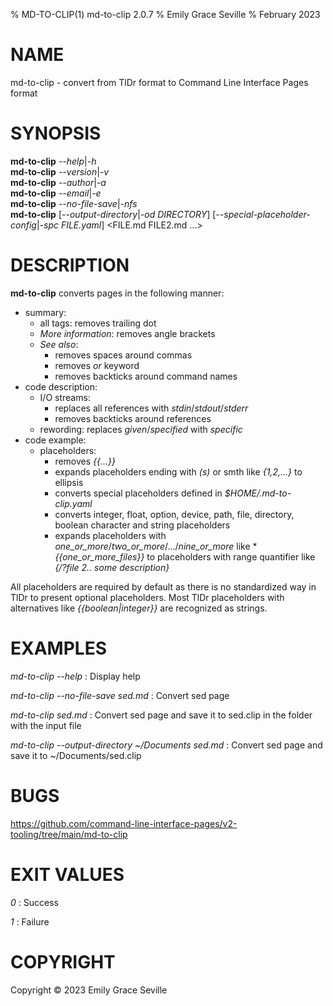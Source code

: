 % MD-TO-CLIP(1) md-to-clip 2.0.7
% Emily Grace Seville
% February 2023

# NAME

md-to-clip - convert from TlDr format to Command Line Interface Pages format

# SYNOPSIS

**md-to-clip** *--help*|*-h*\
**md-to-clip** *--version*|*-v*\
**md-to-clip** *--author*|*-a*\
**md-to-clip** *--email*|*-e*\
**md-to-clip** *--no-file-save*|*-nfs*\
**md-to-clip** [*--output-directory*|*-od* *DIRECTORY*] [*--special-placeholder-config*|*-spc* *FILE.yaml*] <FILE.md FILE2.md ...>

# DESCRIPTION

**md-to-clip** converts pages in the following manner:

- summary:
  - all tags: removes trailing dot
  - *More information*: removes angle brackets
  - *See also*:
    - removes spaces around commas
    - removes *or* keyword
    - removes backticks around command names
- code description:
  - I/O streams:
    - replaces all references with *stdin*/*stdout*/*stderr*
    - removes backticks around references
  - rewording: replaces *given*/*specified* with *specific*
- code example:
  - placeholders:
    - removes *{{...}}*
    - expands placeholders ending with *(s)* or smth like *{1,2,...}* to ellipsis
    - converts special placeholders defined in *$HOME/.md-to-clip.yaml*
    - converts integer, float, option, device, path, file, directory, boolean
      character and string placeholders
    - expands placeholders with *one_or_more*/*two_or_more*/.../*nine_or_more*
      like **{{one_or_more_files}}* to placeholders with range quantifier like
      *{/?file 2.. some description}*

All placeholders are required by default as there is no standardized way in TlDr
to present optional placeholders. Most TlDr placeholders with alternatives like
*{{boolean|integer}}* are recognized as strings.

# EXAMPLES

*md-to-clip --help*
: Display help

*md-to-clip --no-file-save sed.md*
: Convert sed page

*md-to-clip sed.md*
: Convert sed page and save it to sed.clip in the folder with the input file

*md-to-clip --output-directory ~/Documents sed.md*
: Convert sed page and save it to ~/Documents/sed.clip

# BUGS

https://github.com/command-line-interface-pages/v2-tooling/tree/main/md-to-clip

# EXIT VALUES

*0*
: Success

*1*
: Failure

# COPYRIGHT
Copyright ©️ 2023 Emily Grace Seville
